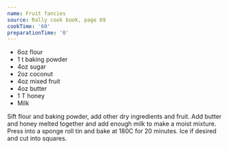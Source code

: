 ```yaml
---
name: Fruit fancies
source: Rally cook book, page 69
cookTime: '60'
preparationTime: '0'
---
```


* 6oz flour
* 1 t baking powder
* 4oz sugar
* 2oz coconut
* 4oz mixed fruit
* 4oz butter
* 1 T honey
* Milk

Sift flour and baking powder, add other dry ingredients and fruit.  Add butter and honey melted together and add enough milk to make a moist mixture.  Press into a sponge roll tin and bake at 180C for 20 minutes.  Ice if desired and cut into squares.

